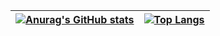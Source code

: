 
| [![Anurag's GitHub stats](https://github-readme-stats.vercel.app/api?username=beluomini&show_icons=true&theme=dark)](https://github.com/beluomini/github-readme-stats) | [![Top Langs](https://github-readme-stats.vercel.app/api/top-langs/?username=beluomini&layout=compact&theme=dark)](https://github.com/beluomini/github-readme-stats) |
| :---: | :---: |
